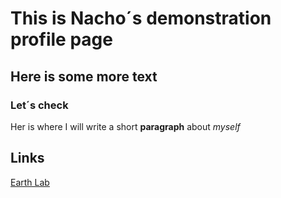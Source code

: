 # This is Nacho´s demonstration profile page
## Here is some more text
### Let´s check
Her is where I will write a short **paragraph** about *myself*

## Links
[Earth Lab](https://earthlab-education.github.io/Earth-Analytics-2023-01-Intro/create-portfolio-website/00-create-portfolio-website.html)
